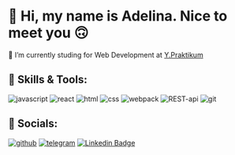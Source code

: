 <!--
- 👋 Hi, I’m @AdelinaKh
- 👀 I’m interested in ...
- 🌱 I’m currently learning ...
- 💞️ I’m looking to collaborate on ...
- 📫 How to reach me ...
-->

👋 Hi, my name is Adelina. Nice to meet you 🙃
====================

 🌱 I’m currently studing for Web Development at [Y.Praktikum](https://practicum.yandex.ru/)



 🔧 Skills & Tools:
---
![javascript](https://img.shields.io/badge/JavaScript-090909?style=flat-square&logo=javascript)
![react](https://img.shields.io/badge/React-090909?style=flat-square&logo=react)
![html](https://img.shields.io/badge/HTML5-090909?style=flat-square&logo=html5)
![css](https://img.shields.io/badge/CSS3-090909?style=flat-square&logo=css3)
![webpack](https://img.shields.io/badge/Webpack-090909?style=flat-square&logo=webpack)
![REST-api](https://img.shields.io/badge/Api-REST-090909?style=flat-square&logo=RESTapi)
![git](https://img.shields.io/badge/Git-090909?style=flat-square&logo=git)

 🤝 Socials:
---
[![github](https://img.shields.io/badge/GitHub-090909?style=flat-square&logo=github)](https://github.com/AdelinaKh)
[![telegram](https://img.shields.io/badge/Telegram-090909?style=flat-square&logo=telegram)](https://t.me/adel_lina)
[![Linkedin Badge](https://img.shields.io/badge/-LinkedIn-blue?style=flat-square&logo=Linkedin&logoColor=white&link=https://www.linkedin.com/in/adelina-khalirbaginova/)](https://www.linkedin.com/in/adelina-khalirbaginova/)


<!--
## &#x1f4c8; GitHub Stats

<a href="https://github.com/AdelinaKh">
  <img align="center" src="https://github-readme-stats.vercel.app/api/top-langs/?username=AdelinaKh&hide=java,html,tex&title_color=ffffff&text_color=c9cacc&icon_color=2bbc8a&bg_color=1d1f21&langs_count=3" />
</a>
<a href="https://github.com/AdelinaKh">
  <img align="center" src="https://github-readme-stats.vercel.app/api?username=AdelinaKh&show_icons=true&line_height=27&count_private=true&title_color=ffffff&text_color=c9cacc&icon_color=2bbc8a&bg_color=1d1f21" alt="Adelina's GitHub Stats" />
</a>
-->

